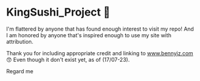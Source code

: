 # KingSushi_Project 🫥
I'm flattered by anyone that has found enough interest to visit my repo!
And I am honored by anyone that's inspired enough to use my site with attribution.

Thank you for including appropriate credit and linking to www.bennyjz.com 😙 Even though it don't exist yet, as of (17/07-23).

Regard
me
